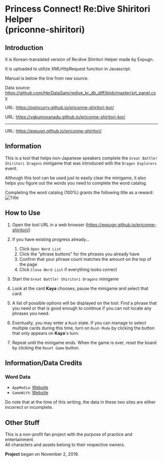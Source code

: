 # Princess Connect! Re:Dive Shiritori Helper<br>(priconne-shiritori)

## Introduction
It is Korean-translated version of Re:dive Shiritori Helper made by Expugn.

It is uploaded to utilize XMLHttpRequest function in Javascript.

Manual is below the line from raw source.

Data source: <https://github.com/HerDataSam/redive_kr_db_diff/blob/master/srt_panel.csv>

URL: <https://poincurry.github.io/priconne-shiritori-kor/>

URL: <https://yakumoxanadu.github.io/priconne-shiritori-kor/>

-------------------------------------------------------------------------------------------------------------------------------

URL: <https://expugn.github.io/priconne-shiritori/>

## Information
This is a tool that helps non-Japanese speakers complete the 
`Great Battle! Shiritori Dragons` minigame that was introduced with the 
`Dragon Explorers` event.

Although this tool can be used just to easily clear the minigame, it 
also helps you figure out the words you need to complete the word catalog.

Completing the word catalog (100%) grants the following title as a reward:<br>
![Title](https://raw.githubusercontent.com/Expugn/priconne-shiritori/master/images/webpage/icon_emblem_11001041.png)

## How to Use
1. Open the tool URL in a web browser (<https://expugn.github.io/priconne-shiritori/>)
2. If you have existing progress already...

    1. Click `Open Word List`
    2. Click the "phrase buttons" for the phrases you already have
    3. Confirm that your phrase count matches the amount on the top of the page
    4. Click `Close Word List` if everything looks correct
      
3. Start the `Great Battle! Shiritori Dragons` minigame
4. Look at the card **Kaya** chooses, pause the minigame and select that card.
5. A list of possible options will be displayed on the tool. Find a phrase 
that you need or that is good enough to continue if you can not locate any phrases you need.
6. Eventually, you may enter a `Rush` state. If you can manage to select multiple cards during this time, 
turn on `Rush Mode` by clicking the button that only appears on **Kaya**'s turn.
7. Repeat until the minigame ends. When the game is over, reset the board by clicking the `Reset Game` button.

## Information/Data Credits
### Word Data
- `AppMedia`: [Website](https://appmedia.jp/priconne-redive)<br>
- `GameWith`: [Website](https://gamewith.jp/pricone-re/)

Do note that at the time of this writing, the data in these two sites are either incorrect or incomplete.

## Other Stuff
This is a non-profit fan project with the purpose of practice and entertainment.<br>
All characters and assets belong to their respective owners.

**Project** began on November 2, 2019.
